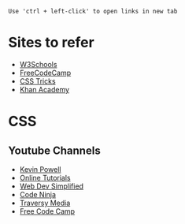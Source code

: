 ```
Use 'ctrl + left-click' to open links in new tab
```

# Sites to refer
* [W3Schools](https://www.w3schools.com/html/default.asp)
* [FreeCodeCamp](https://www.freecodecamp.org/)
* [CSS Tricks](https://css-tricks.com/)
* [Khan Academy](https://www.khanacademy.org/computing/computer-programming/html-css)


# CSS

## Youtube Channels 
* [Kevin Powell](https://www.youtube.com/kepowob)
* [Online Tutorials](https://www.youtube.com/channel/UCbwXnUipZsLfUckBPsC7Jog)
* [Web Dev Simplified](https://www.youtube.com/c/WebDevSimplified)
* [Code Ninja](https://www.youtube.com/watch?v=I9XRrlOOazo&list=PL4cUxeGkcC9gQeDH6xYhmO-db2mhoTSrT)
* [Traversy Media](https://www.youtube.com/watch?v=yfoY53QXEnI)
* [Free Code Camp](https://www.youtube.com/watch?v=1Rs2ND1ryYc)
